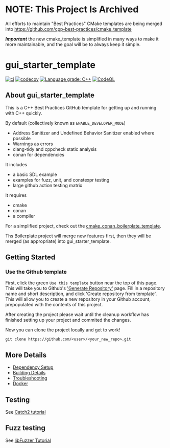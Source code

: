 # NOTE: This Project Is Archived

All efforts to maintain "Best Practices" CMake templates are being merged into https://github.com/cpp-best-practices/cmake_template

***Important*** the new cmake_template is simplified in many ways to make it more maintainable, and the goal will be to always keep it simple.

# gui_starter_template

[![ci](https://github.com/cpp-best-practices/gui_starter_template/actions/workflows/ci.yml/badge.svg)](https://github.com/cpp-best-practices/gui_starter_template/actions/workflows/ci.yml)
[![codecov](https://codecov.io/gh/cpp-best-practices/gui_starter_template/branch/main/graph/badge.svg)](https://codecov.io/gh/cpp-best-practices/gui_starter_template)
[![Language grade: C++](https://img.shields.io/lgtm/grade/cpp/github/cpp-best-practices/gui_starter_template)](https://lgtm.com/projects/g/cpp-best-practices/gui_starter_template/context:cpp)
[![CodeQL](https://github.com/cpp-best-practices/gui_starter_template/actions/workflows/codeql-analysis.yml/badge.svg)](https://github.com/cpp-best-practices/gui_starter_template/actions/workflows/codeql-analysis.yml)

## About gui_starter_template

This is a C++ Best Practices GitHub template for getting up and running with C++ quickly.

By default (collectively known as `ENABLE_DEVELOPER_MODE`)

 * Address Sanitizer and Undefined Behavior Sanitizer enabled where possible
 * Warnings as errors
 * clang-tidy and cppcheck static analysis
 * conan for dependencies

It includes

 * a basic SDL example
 * examples for fuzz, unit, and constexpr testing
 * large github action testing matrix

It requires

 * cmake
 * conan
 * a compiler

For a simplified project, check out the [cmake_conan_boilerplate_template](https://github.com/cpp-best-practices/cmake_conan_boilerplate_template).

Ths Boilerplate project will merge new features first, then they will be merged (as appropriate) into gui_starter_template.

## Getting Started

### Use the Github template

First, click the green `Use this template` button near the top of this page.
This will take you to Github's ['Generate Repository'](https://github.com/cpp-best-practices/gui_starter_template/generate) page.
Fill in a repository name and short description, and click 'Create repository from template'.
This will allow you to create a new repository in your Github account,
prepopulated with the contents of this project.

After creating the project please wait until the cleanup workflow has finished 
setting up your project and commited the changes.

Now you can clone the project locally and get to work!

    git clone https://github.com/<user>/<your_new_repo>.git



## More Details

 * [Dependency Setup](README_dependencies.md)
 * [Building Details](README_building.md)
 * [Troubleshooting](README_troubleshooting.md)
 * [Docker](README_docker.md)

## Testing

See [Catch2 tutorial](https://github.com/catchorg/Catch2/blob/master/docs/tutorial.md)

## Fuzz testing

See [libFuzzer Tutorial](https://github.com/google/fuzzing/blob/master/tutorial/libFuzzerTutorial.md)


